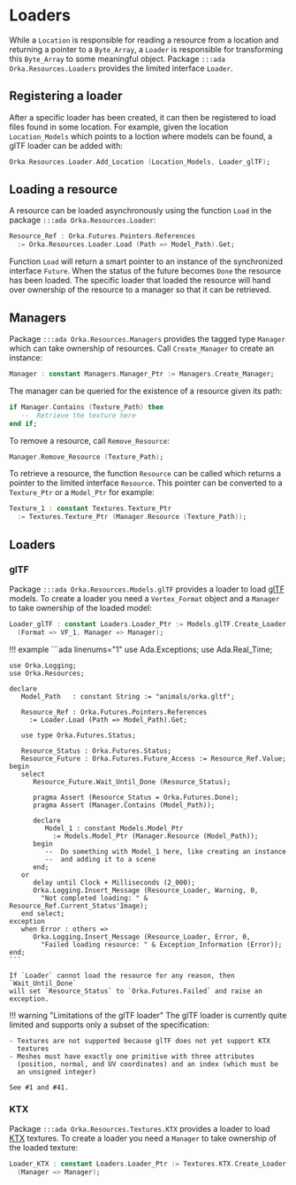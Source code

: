 # Loaders

While a `Location` is responsible for reading a resource from a location
and returning a pointer to a `Byte_Array`, a `Loader` is responsible for
transforming this `Byte_Array` to some meaningful object.
Package `:::ada Orka.Resources.Loaders` provides the limited interface `Loader`.

## Registering a loader

After a specific loader has been created, it can then be registered to load
files found in some location. For example, given the location `Location_Models`
which points to a loction where models can be found, a glTF loader can be
added with:

```ada
Orka.Resources.Loader.Add_Location (Location_Models, Loader_glTF);
```

## Loading a resource

A resource can be loaded asynchronously using the function `Load` in the
package `:::ada Orka.Resources.Loader`:

```ada
Resource_Ref : Orka.Futures.Pointers.References
  := Orka.Resources.Loader.Load (Path => Model_Path).Get;
```

Function `Load` will return a smart pointer to an instance of the synchronized
interface `Future`. When the status of the future becomes `Done` the
resource has been loaded. The specific loader that loaded the resource
will hand over ownership of the resource to a manager so that it
can be retrieved.

## Managers

Package `:::ada Orka.Resources.Managers` provides the tagged type `Manager`
which can take ownership of resources. Call `Create_Manager` to create
an instance:

```ada
Manager : constant Managers.Manager_Ptr := Managers.Create_Manager;
```

The manager can be queried for the existence of a resource given its
path:

```ada
if Manager.Contains (Texture_Path) then
   --  Retrieve the texture here
end if;
```

To remove a resource, call `Remove_Resource`:

```ada
Manager.Remove_Resource (Texture_Path);
```

To retrieve a resource, the function `Resource` can be called which
returns a pointer to the limited interface `Resource`. This pointer
can be converted to a `Texture_Ptr` or a `Model_Ptr` for example:

```ada
Texture_1 : constant Textures.Texture_Ptr
  := Textures.Texture_Ptr (Manager.Resource (Texture_Path));
```

## Loaders

### glTF

Package `:::ada Orka.Resources.Models.glTF` provides a loader to load
[glTF][url-gltf] models. To create a loader you need a `Vertex_Format`
object and a `Manager` to take ownership of the loaded model:

```ada
Loader_glTF : constant Loaders.Loader_Ptr := Models.glTF.Create_Loader
  (Format => VF_1, Manager => Manager);
```

!!! example
    ```ada linenums="1"
    use Ada.Exceptions;
    use Ada.Real_Time;

    use Orka.Logging;
    use Orka.Resources;

    declare
       Model_Path   : constant String := "animals/orka.gltf";

       Resource_Ref : Orka.Futures.Pointers.References
         := Loader.Load (Path => Model_Path).Get;

       use type Orka.Futures.Status;

       Resource_Status : Orka.Futures.Status;
       Resource_Future : Orka.Futures.Future_Access := Resource_Ref.Value;
    begin
       select
          Resource_Future.Wait_Until_Done (Resource_Status);

          pragma Assert (Resource_Status = Orka.Futures.Done);
          pragma Assert (Manager.Contains (Model_Path));

          declare
             Model_1 : constant Models.Model_Ptr
               := Models.Model_Ptr (Manager.Resource (Model_Path));
          begin
             --  Do something with Model_1 here, like creating an instance
             --  and adding it to a scene
          end;
       or
          delay until Clock + Milliseconds (2_000);
          Orka.Logging.Insert_Message (Resource_Loader, Warning, 0,
            "Not completed loading: " & Resource_Ref.Current_Status'Image);
       end select;
    exception
       when Error : others =>
          Orka.Logging.Insert_Message (Resource_Loader, Error, 0,
            "Failed loading resource: " & Exception_Information (Error));
    end;
    ```

    If `Loader` cannot load the resource for any reason, then `Wait_Until_Done`
    will set `Resource_Status` to `Orka.Futures.Failed` and raise an exception.

!!! warning "Limitations of the glTF loader"
    The glTF loader is currently quite limited and supports only a subset
    of the specification:

    - Textures are not supported because glTF does not yet support KTX
      textures
    - Meshes must have exactly one primitive with three attributes
      (position, normal, and UV coordinates) and an index (which must be
      an unsigned integer)

    See #1 and #41.

### KTX

Package `:::ada Orka.Resources.Textures.KTX` provides a loader to load
[KTX][url-ktx] textures. To create a loader you need a `Manager` to take
ownership of the loaded texture:

```ada
Loader_KTX : constant Loaders.Loader_Ptr := Textures.KTX.Create_Loader
  (Manager => Manager);
```

  [url-gltf]: https://github.com/KhronosGroup/glTF/blob/master/specification/2.0/README.md
  [url-ktx]: https://www.khronos.org/opengles/sdk/tools/KTX/file_format_spec/

